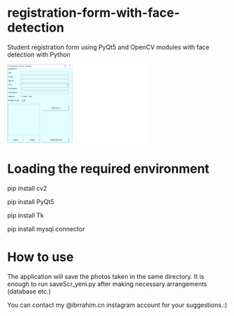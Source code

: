 # registration-form-with-face-detection
  Student registration form using PyQt5 and OpenCV modules with face detection with Python

<img src="https://raw.githubusercontent.com/LegendMan46/registration-form-with-face-detection/main/image.png" alt="alt text" width="320" height="180">


# Loading the required environment
pip install cv2

pip install PyQt5

pip install Tk

pip install mysql.connector

# How to use 
  The application will save the photos taken in the same directory.
  It is enough to run saveScr_yeni.py after making necessary arrangements (database etc.)

You can contact my @ibrrahim.cn instagram account for your suggestions.:)


